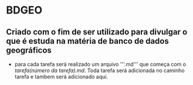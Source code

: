 # BDGEO

## Criado com o fim de ser utilizado para divulgar o que é estuda na matéria de banco de dados geográficos

- para cada tarefa será realizado um arquivo '''.md''' que começa com o _tarefa(número da tarefa).md_. Toda tarefa será adicionada no caminho tarefa e tambem será adicionado aqui.
